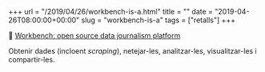 +++
url = "/2019/04/26/workbench-is-a.html"
title = ""
date = "2019-04-26T08:00:00+00:00"
slug = "workbench-is-a"
tags = ["retalls"]
+++

📎 [Workbench: open source data journalism platform](https://source.opennews.org/articles/workbench-data-journalism-open-source-platform/)

Obtenir dades (incloent *scraping*), netejar-les, analitzar-les, visualitzar-les i compartir-les.
